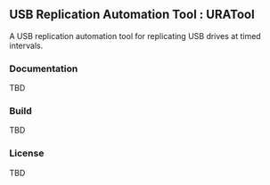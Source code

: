 ## USB Replication Automation Tool : URATool

A USB replication automation tool for replicating USB drives at timed intervals.

### Documentation

TBD

### Build

TBD

### License

TBD

